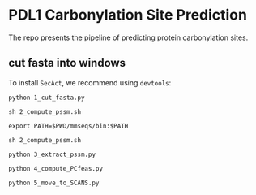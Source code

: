 # PDL1 Carbonylation Site Prediction

The repo presents the pipeline of predicting protein carbonylation sites. 

## cut fasta into windows

To install `SecAct`, we recommend using `devtools`:

``` 
python 1_cut_fasta.py 

sh 2_compute_pssm.sh 

export PATH=$PWD/mmseqs/bin:$PATH

sh 2_compute_pssm.sh 

python 3_extract_pssm.py 

python 4_compute_PCfeas.py 

python 5_move_to_SCANS.py 
```

